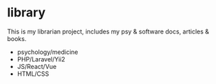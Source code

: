 # library
This is my librarian project, includes my psy & software docs, articles & books.
- psychology/medicine
- PHP/Laravel/Yii2
- JS/React/Vue
- HTML/CSS
